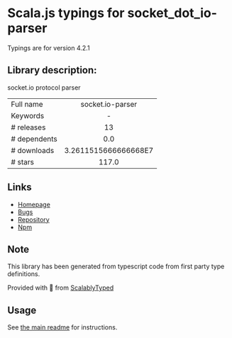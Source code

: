 
# Scala.js typings for socket_dot_io-parser

Typings are for version 4.2.1

## Library description:
socket.io protocol parser

|                    |                 |
| ------------------ | :-------------: |
| Full name          | socket.io-parser |
| Keywords           | - |
| # releases         | 13 |
| # dependents       | 0.0 |
| # downloads        | 3.2611515666666668E7 |
| # stars            | 117.0 |

## Links
- [Homepage](https://github.com/socketio/socket.io-parser#readme)
- [Bugs](https://github.com/socketio/socket.io-parser/issues)
- [Repository](https://github.com/socketio/socket.io-parser)
- [Npm](https://www.npmjs.com/package/socket.io-parser)
    


## Note
This library has been generated from typescript code from first party type definitions.

Provided with :purple_heart: from [ScalablyTyped](https://github.com/oyvindberg/ScalablyTyped)

## Usage
See [the main readme](../../readme.md) for instructions.


